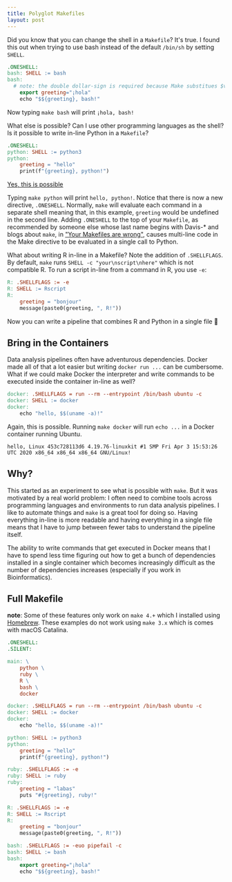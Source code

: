 ```yaml
---
title: Polyglot Makefiles
layout: post
---
```


Did you know that you can change the shell in a `Makefile`? It's true. I found
this out when trying to use bash instead of the default `/bin/sh` by setting
`SHELL`.

```makefile
.ONESHELL:
bash: SHELL := bash
bash:
  # note: the double dollar-sign is required because Make substitues $variables
	export greeting="¡hola"
	echo "$${greeting}, bash!"
```

Now typing `make bash` will print `¡hola, bash!`

What else is possible? Can I use other programming languages as the shell?  Is
it possible to write in-line Python in a `Makefile`?

```makefile
.ONESHELL:
python: SHELL := python3
python:
	greeting = "hello"
	print(f"{greeting}, python!")
```

[Yes, this is possible](https://www.youtube.com/watch?v=BtyjaSqdh2I)

Typing `make python` will print `hello, python!`. Notice that there is now a
new directive, `.ONESHELL`. Normally, `make` will evaluate each command in a
separate shell meaning that, in this example, `greeting` would be undefined in
the second line. Adding `.ONESHELL` to the top of your `Makefile`, as
recommended by someone else whose last name begins with Davis-\* and blogs
about `make`, in ["Your Makefiles are
wrong"](https://tech.davis-hansson.com/p/make/), causes multi-line code in the
Make directive to be evaluated in a single call to Python.

What about writing R in-line in a Makefile? Note the addition of `.SHELLFLAGS`.
By default, `make` runs `SHELL -c "your\nscript\nhere"` which is not compatible
R. To run a script in-line from a command in R, you use `-e`:

```makefile
R: .SHELLFLAGS := -e
R: SHELL := Rscript
R:
	greeting = "bonjour"
	message(paste0(greeting, ", R!"))
```

Now you can write a pipeline that combines R and Python in a single file 🎉

## Bring in the Containers

Data analysis pipelines often have adventurous dependencies. Docker made all of
that a lot easier but writing `docker run ...` can be cumbersome. What if we
could make Docker the interpreter and write commands to be executed inside the
container in-line as well?

```makefile
docker: .SHELLFLAGS = run --rm --entrypoint /bin/bash ubuntu -c
docker: SHELL := docker
docker:
	echo "hello, $$(uname -a)!"
```

Again, this is possible. Running `make docker` will run `echo ...` in a Docker
container running Ubuntu.

```
hello, Linux 453c728113d6 4.19.76-linuxkit #1 SMP Fri Apr 3 15:53:26 UTC 2020 x86_64 x86_64 x86_64 GNU/Linux!
```

## Why?

This started as an experiment to see what is possible with `make`. But it was
motivated by a real world problem: I often need to combine tools across
programming languages and environments to run data analysis pipelines. I like
to automate things and `make` is a great tool for doing so. Having everything
in-line is more readable and having everything in a single file means that I
have to jump between fewer tabs to understand the pipeline itself.

The ability to write commands that get executed in Docker means that I have to
spend less time figuring out how to get a bunch of dependencies installed in a
single container which becomes increasingly difficult as the number of
dependencies increases (especially if you work in Bioinformatics).

## Full Makefile

**note**: Some of these features only work on `make 4.+` which I installed
using [Homebrew](https://brew.sh). These examples do not work using `make 3.x`
which is comes with macOS Catalina.

```makefile
.ONESHELL:
.SILENT:

main: \
	python \
	ruby \
	R \
	bash \
	docker

docker: .SHELLFLAGS = run --rm --entrypoint /bin/bash ubuntu -c
docker: SHELL := docker
docker:
	echo "hello, $$(uname -a)!"

python: SHELL := python3
python:
	greeting = "hello"
	print(f"{greeting}, python!")

ruby: .SHELLFLAGS := -e
ruby: SHELL := ruby
ruby:
	greeting = "labas"
	puts "#{greeting}, ruby!"

R: .SHELLFLAGS := -e
R: SHELL := Rscript
R:
	greeting = "bonjour"
	message(paste0(greeting, ", R!"))

bash: .SHELLFLAGS := -euo pipefail -c
bash: SHELL := bash
bash:
	export greeting="¡hola"
	echo "$${greeting}, bash!"
```

